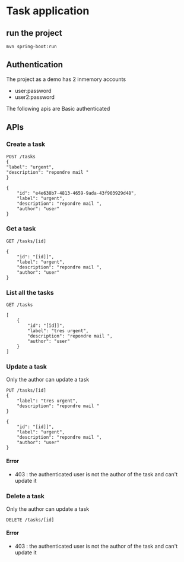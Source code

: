# Task application

## run the project
```
mvn spring-boot:run
```
## Authentication

The project as a demo has 2 inmemory accounts 
* user:password
* user2:password

The following apis are Basic authenticated

## APIs


### Create a task
```
POST /tasks
{
"label": "urgent",
"description": "repondre mail "
}
```
```
{
    "id": "e4e638b7-4813-4659-9ada-43f903929d48",
    "label": "urgent",
    "description": "repondre mail ",
    "author": "user"
}
```
### Get a task
```
GET /tasks/[id]
```
```
{
    "id": "[id]]",
    "label": "urgent",
    "description": "repondre mail ",
    "author": "user"
}
```
### List all the tasks
```
GET /tasks
```
```
[
    {
        "id": "[îd]]",
        "label": "tres urgent",
        "description": "repondre mail ",
        "author": "user"
    }
]
```
### Update a task

Only the author can update a task
```
PUT /tasks/[id]
{
	"label": "tres urgent",
    "description": "repondre mail "
}
```
```
{
    "id": "[id]]",
    "label": "urgent",
    "description": "repondre mail ",
    "author": "user"
}
```

#### Error
* 403 : the authenticated user is not the author of the task and can't update it

### Delete a task
Only the author can update a task
```
DELETE /tasks/[id]
```
#### Error
* 403 : the authenticated user is not the author of the task and can't update it
